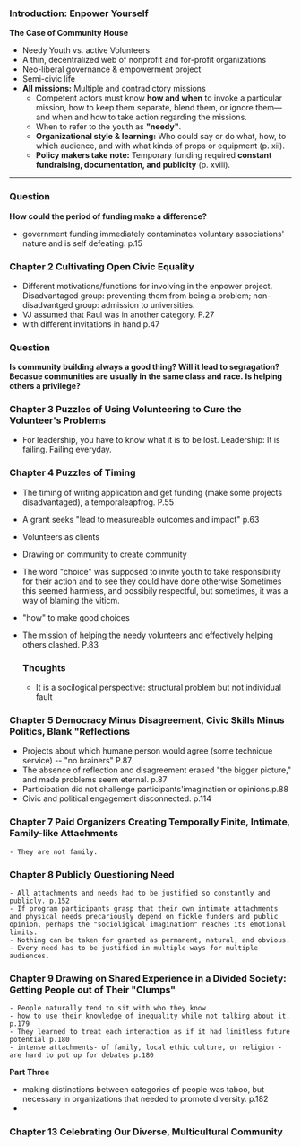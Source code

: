 
### Introduction: Enpower Yourself 
**The Case of Community House**  
- Needy Youth vs. active Volunteers
- A thin, decentralized web of nonprofit and for-profit organizations  
- Neo-liberal governance & empowerment project  
- Semi-civic life
- **All missions:** Multiple and contradictory missions  
  - Competent actors must know **how and when** to invoke a particular mission, how to keep them separate, blend them, or ignore them—and when and how to take action regarding the missions.  
  - When to refer to the youth as **"needy"**.  
  - **Organizational style & learning:** Who could say or do what, how, to which audience, and with what kinds of props or equipment (p. xii).  
  - **Policy makers take note:** Temporary funding required **constant fundraising, documentation, and publicity** (p. xviii).  

---

### **Question**  
**How could the period of funding make a difference?**  

- government funding immediately contaminates voluntary associations' nature and is self defeating. p.15
  
### Chapter 2 Cultivating Open Civic Equality
- Different motivations/functions for involving in the enpower project. Disadvantaged group: preventing them from being a problem; non-disadvantged group: admission to universities.
- VJ assumed that Raul was in another category. P.27
- with different invitations in hand p.47 

### **Question**  
**Is community building always a good thing? Will it lead to segragation? Becasue communities are usually in the same class and race.**
**Is helping others a privilege?**

### Chapter 3 Puzzles of Using Volunteering to Cure the Volunteer's Problems 
- For leadership, you have to know what it is to be lost. Leadership: It is failing. Failing everyday.  

### Chapter 4 Puzzles of Timing 
- The timing of writing application and get funding (make some projects disadvantaged), a temporaleapfrog. P.55
- A grant seeks "lead to measureable outcomes and impact" p.63
- Volunteers as clients
- Drawing on community to create community
- The word "choice" was supposed to invite youth to take responsibility for their action and to see they could have done otherwise
  Sometimes this seemed harmless, and possibily respectful, but sometimes, it was a way of blaming the viticm.
- "how" to make good choices
- The mission of helping the needy volunteers and effectively helping others clashed. P.83

   ### **Thoughts**
  - It is a socilogical perspective: structural problem but not individual fault
 
### Chapter 5 Democracy Minus Disagreement, Civic Skills Minus Politics, Blank "Reflections
  - Projects about which humane person would agree (some technique service) -- "no brainers" P.87
  - The absence of reflection and disagreement erased "the bigger picture," and made problems seem eternal. p.87
  - Participation did not challenge participants'imagination or opinions.p.88
  - Civic and political engagement disconnected. p.114

### Chapter 7 Paid Organizers Creating Temporally Finite, Intimate, Family-like Attachments
    - They are not family.

### Chapter 8 Publicly Questioning Need
    - All attachments and needs had to be justified so constantly and publicly. p.152
    - If program participants grasp that their own intimate attachments and physical needs precariously depend on fickle funders and public 
    opinion, perhaps the "socioligical imagination" reaches its emotional limits. 
    - Nothing can be taken for granted as permanent, natural, and obvious.
    - Every need has to be justified in multiple ways for multiple audiences. 
    
  ### Chapter 9 Drawing on Shared Experience in a Divided Society: Getting People out of Their "Clumps"
    - People naturally tend to sit with who they know 
    - how to use their knowledge of inequality while not talking about it. p.179
    - They learned to treat each interaction as if it had limitless future potential p.180
    - intense attachments- of family, local ethic culture, or religion - are hard to put up for debates p.180

  **Part Three**
  - making distinctions between categories of people was taboo, but necessary in organizations that needed to promote diversity. p.182
  - 
  ### Chapter 13 Celebrating Our Diverse, Multicultural Community 
  
     

